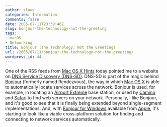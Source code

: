 ```yaml
---
author: slowe
categories: Information
comments: false
date: 2005-07-11T23:39:46Z
slug: bonjour-the-technology-not-the-greeting
tags:
- macOS
- Networking
title: Bonjour (The Technology, Not the Greeting)
url: /2005/07/11/bonjour-the-technology-not-the-greeting/
wordpress_id: 44
---
```


One of the RSS feeds from [Mac OS X Hints](http://www.macosxhints.com) today pointed me to a website on [DNS Service Discovery (DNS-SD)](http://www.dns-sd.org/). DNS-SD is part of the magic behind [Bonjour](http://www.apple.com/macosx/features/bonjour/) (formerly named Rendezvous), the way in which [Mac OS X](http://www.apple.com/macosx) is able to automatically locate services across the network. Bonjour is used, for example, in locating an [Airport Extreme](http://www.apple.com/airportextreme/) base station, or used by [Camino](http://www.caminobrowser.org) and [Safari](http://www.apple.com/macosx/features/safari/) to find web servers on your network. Personally, I like Bonjour, and it's good to see that it is finally being extended beyond single-segment implementations. And, with [Bonjour for Windows](http://a1408.g.akamai.net/7/1408/9955/20050505/akamai.info.apple.com/Bonjour/061-1768.20050505.BJWdw/BonjourSetup.exe) available from [Apple](http://www.apple.com), it's starting to look like a viable cross-platform solution for finding and connecting to network services automatically.
